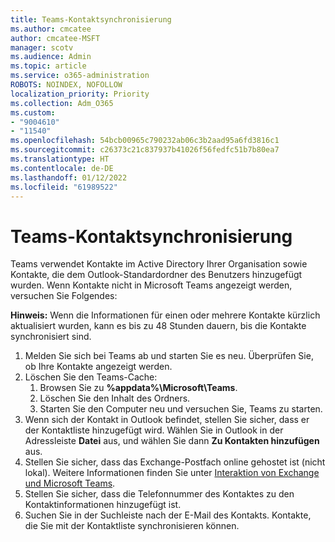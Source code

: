 ```yaml
---
title: Teams-Kontaktsynchronisierung
ms.author: cmcatee
author: cmcatee-MSFT
manager: scotv
ms.audience: Admin
ms.topic: article
ms.service: o365-administration
ROBOTS: NOINDEX, NOFOLLOW
localization_priority: Priority
ms.collection: Adm_O365
ms.custom:
- "9004610"
- "11540"
ms.openlocfilehash: 54bcb00965c790232ab06c3b2aad95a6fd3816c1
ms.sourcegitcommit: c26373c21c837937b41026f56fedfc51b7b80ea7
ms.translationtype: HT
ms.contentlocale: de-DE
ms.lasthandoff: 01/12/2022
ms.locfileid: "61989522"
---
```

# <a name="teams-contacts-sync"></a>Teams-Kontaktsynchronisierung

Teams verwendet Kontakte im Active Directory Ihrer Organisation sowie Kontakte, die dem Outlook-Standardordner des Benutzers hinzugefügt wurden. Wenn Kontakte nicht in Microsoft Teams angezeigt werden, versuchen Sie Folgendes:

**Hinweis:** Wenn die Informationen für einen oder mehrere Kontakte kürzlich aktualisiert wurden, kann es bis zu 48 Stunden dauern, bis die Kontakte synchronisiert sind.

1. Melden Sie sich bei Teams ab und starten Sie es neu. Überprüfen Sie, ob Ihre Kontakte angezeigt werden.
1. Löschen Sie den Teams-Cache:
    1. Browsen Sie zu **%appdata%\Microsoft\Teams**.
    1. Löschen Sie den Inhalt des Ordners.
    1. Starten Sie den Computer neu und versuchen Sie, Teams zu starten.
1. Wenn sich der Kontakt in Outlook befindet, stellen Sie sicher, dass er der Kontaktliste hinzugefügt wird. Wählen Sie in Outlook in der Adressleiste **Datei** aus, und wählen Sie dann **Zu Kontakten hinzufügen** aus.
1. Stellen Sie sicher, dass das Exchange-Postfach online gehostet ist (nicht lokal). Weitere Informationen finden Sie unter [Interaktion von Exchange und Microsoft Teams](https://docs.microsoft.com/microsoftteams/exchange-teams-interact).
1. Stellen Sie sicher, dass die Telefonnummer des Kontaktes zu den Kontaktinformationen hinzugefügt ist.
1. Suchen Sie in der Suchleiste nach der E-Mail des Kontakts. Kontakte, die Sie mit der Kontaktliste synchronisieren können.
